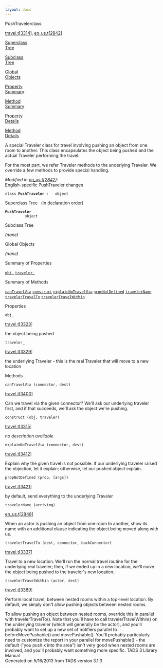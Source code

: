 ```yaml
---
layout: docs
---
```

<span class="title">PushTraveler</span><span class="type">class</span>

[travel.t](../file/travel.t.html)\[[3314](../source/travel.t.html#3314)\],
[en_us.t](../file/en_us.t.html)\[[2842](../source/en_us.t.html#2842)\]

[Superclass  
Tree](#_SuperClassTree_)

[Subclass  
Tree](#_SubClassTree_)

[Global  
Objects](#_ObjectSummary_)

[Property  
Summary](#_PropSummary_)

[Method  
Summary](#_MethodSummary_)

[Property  
Details](#_Properties_)

[Method  
Details](#_Methods_)



A special Traveler class for travel involving pushing an object from one
room to another. This class encapsulates the object being pushed and the
actual Traveler performing the travel.

For the most part, we refer Traveler methods to the underlying Traveler.
We override a few methods to provide special handling.

*Modified in
[en_us.t](../file/en_us.t.html)\[[2842](../source/en_us.t.html#2842)\]:*  
English-specific PushTraveler changes

`class `**`PushTraveler`**` :   object`



<span id="_SuperClassTree_"></span>



<span class="hdln">Superclass Tree</span>   (in declaration order)



**`PushTraveler`**  
`         object`  
<span id="_SubClassTree_"></span>



<span class="hdln">Subclass Tree</span>  



*(none)* <span id="_ObjectSummary_"></span>



<span class="hdln">Global Objects</span>  



*(none)* <span id="_PropSummary_"></span>



<span class="hdln">Summary of Properties</span>  



[`obj_`](#obj_) [`traveler_`](#traveler_)

<span id="_MethodSummary_"></span>



<span class="hdln">Summary of Methods</span>  



[`canTravelVia`](#canTravelVia) [`construct`](#construct) [`explainNoTravelVia`](#explainNoTravelVia) [`propNotDefined`](#propNotDefined) [`travelerName`](#travelerName) [`travelerTravelTo`](#travelerTravelTo) [`travelerTravelWithin`](#travelerTravelWithin)

<span id="_Properties_"></span>



<span class="hdln">Properties</span>  



<span id="obj_"></span>

`obj_`

[travel.t](../file/travel.t.html)\[[3323](../source/travel.t.html#3323)\]



the object being pushed



<span id="traveler_"></span>

`traveler_`

[travel.t](../file/travel.t.html)\[[3329](../source/travel.t.html#3329)\]



the underlying Traveler - this is the real Traveler that will move to a
new location



<span id="_Methods_"></span>



<span class="hdln">Methods</span>  



<span id="canTravelVia"></span>

`canTravelVia (connector, dest)`

[travel.t](../file/travel.t.html)\[[3400](../source/travel.t.html#3400)\]



Can we travel via the given connector? We'll ask our underlying traveler
first, and if that succeeds, we'll ask the object we're pushing.



<span id="construct"></span>

`construct (obj, traveler)`

[travel.t](../file/travel.t.html)\[[3315](../source/travel.t.html#3315)\]



*no description available*



<span id="explainNoTravelVia"></span>

`explainNoTravelVia (connector, dest)`

[travel.t](../file/travel.t.html)\[[3412](../source/travel.t.html#3412)\]



Explain why the given travel is not possible. If our underlying traveler
raised the objection, let it explain; otherwise, let our pushed object
explain.



<span id="propNotDefined"></span>

`propNotDefined (prop, [args])`

[travel.t](../file/travel.t.html)\[[3421](../source/travel.t.html#3421)\]



by default, send everything to the underlying Traveler



<span id="travelerName"></span>

`travelerName (arriving)`

[en_us.t](../file/en_us.t.html)\[[2848](../source/en_us.t.html#2848)\]



When an actor is pushing an object from one room to another, show its
name with an additional clause indicating the object being moved along
with us.



<span id="travelerTravelTo"></span>

`travelerTravelTo (dest, connector, backConnector)`

[travel.t](../file/travel.t.html)\[[3337](../source/travel.t.html#3337)\]



Travel to a new location. We'll run the normal travel routine for the
underlying real traveler; then, if we ended up in a new location, we'll
move the object being pushed to the traveler's new location.



<span id="travelerTravelWithin"></span>

`travelerTravelWithin (actor, dest)`

[travel.t](../file/travel.t.html)\[[3389](../source/travel.t.html#3389)\]



Perform local travel, between nested rooms within a top-level location.
By default, we simply don't allow pushing objects between nested rooms.

To allow pushing an object between nested rooms, override this in
parallel with travelerTravelTo(). Note that you'll have to call
travelerTravelWithin() on the underlying traveler (which will generally
be the actor), and you'll probably want to set up a new set of notifiers
parallel to beforeMovePushable() and movePushable(). You'll probably
particularly need to customize the report in your parallel for
movePushable() - the default ("you push x into the area") isn't very
good when nested rooms are involved, and you'll probably want something
more specific.
TADS 3 Library Manual  
Generated on 5/16/2013 from TADS version 3.1.3


